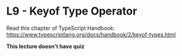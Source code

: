 # L9 - Keyof Type Operator

Read this chapter of TypeScript Handbook: https://www.typescriptlang.org/docs/handbook/2/keyof-types.html

**This lecture doesn't have quiz**
